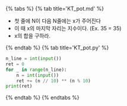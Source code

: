 {% tabs %}
{% tab title='KT_pot.md' %}

* 첫 줄에 N이 다음 N줄에는 x가 주어진다
* 이 때 x의 마지막 자리는 지수이다. (Ex. 35 = 35)
* x의 합을 구하라.

{% endtab %}
{% tab title='KT_pot.py' %}

```py
n_line = int(input())
ret = 0
for _ in range(n_line):
    n = int(input())
    ret += (n // 10) ** (n % 10)
print(ret)
```

{% endtab %}
{% endtabs %}
